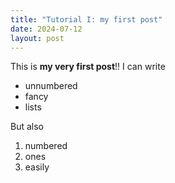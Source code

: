 ```yaml
---
title: "Tutorial I: my first post"
date: 2024-07-12
layout: post
---
```


This is **my very first post**!! I can write

* unnumbered
* fancy
* lists

But also

1. numbered
1. ones
1. easily
